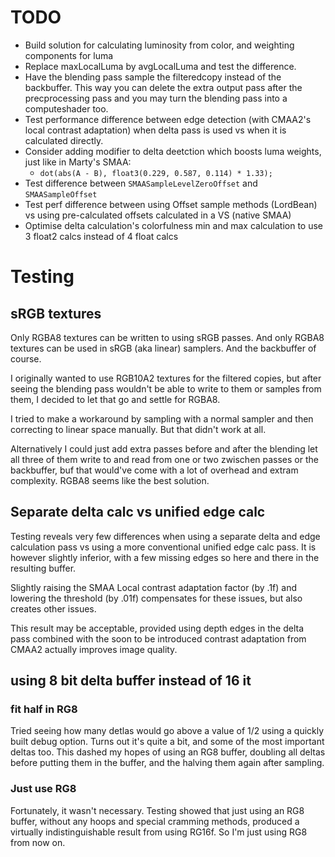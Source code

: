 # TODO

- Build solution for calculating luminosity from color, and weighting components for luma
- Replace maxLocalLuma by avgLocalLuma and test the difference.
- Have the blending pass sample the filteredcopy instead of the backbuffer. This way you can delete the extra output pass after the precprocessing pass and you may turn the blending pass into a computeshader too.
- Test performance difference between edge detection (with CMAA2's local contrast adaptation) when delta pass is used vs when it is calculated directly.
- Consider adding modifier to delta deetction which boosts luma weights, just like in Marty's SMAA:
  - `dot(abs(A - B), float3(0.229, 0.587, 0.114) * 1.33);`
- Test difference between `SMAASampleLevelZeroOffset` and `SMAASampleOffset`
- Test perf difference between using Offset sample methods (LordBean) vs using pre-calculated offsets calculated in a VS (native SMAA)
- Optimise delta calculation's colorfulness min and max calculation to use 3 float2 calcs instead of 4 float calcs

# Testing

## sRGB textures

Only RGBA8 textures can be written to using sRGB passes. And only RGBA8 textures can be used in sRGB (aka linear) samplers. And the backbuffer of course. 

I originally wanted to use RGB10A2 textures for the filtered copies, but after seeing the blending pass wouldn't be able to write to them or samples from them, I decided to let that go and settle for RGBA8.

I tried to make a workaround by sampling with a normal sampler and then correcting to linear space manually. But that didn't work at all.

Alternatively I could just add extra passes before and after the blending let all three of them write to and read from one or two zwischen passes or the backbuffer, buf that would've come with a lot of overhead and extram complexity. RGBA8 seems like the best solution.

## Separate delta calc vs unified edge calc

Testing reveals very few differences when using a separate delta and edge calculation pass vs using a more conventional unified edge calc pass. It is however slightly inferior, with a few missing edges so here and there in the resulting buffer.

Slightly raising the SMAA Local contrast adaptation factor (by .1f) and lowering the threshold (by .01f) compensates for these issues, but also creates other issues.

This result may be acceptable, provided using depth edges in the delta pass combined with the soon to be introduced contrast adaptation from CMAA2 actually improves image quality.

## using 8 bit delta buffer instead of 16 it

### fit half in RG8

Tried seeing how many detlas would go above a value of 1/2 using a quickly built debug option. Turns out it's quite a bit, and some of the most important deltas too. This dashed my hopes of using an RG8 buffer, doubling all deltas before putting them in the buffer, and the halving them again after sampling.

### Just use RG8

Fortunately, it wasn't necessary. Testing showed that just using an RG8 buffer, without any hoops and special cramming methods, produced a virtually indistinguishable result from using RG16f. So I'm just using RG8 from now on.
